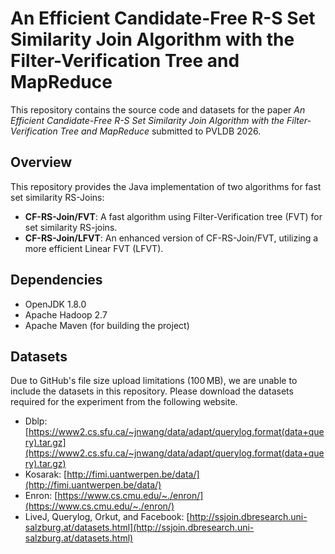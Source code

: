 # An Efficient Candidate-Free R-S Set Similarity Join Algorithm with the Filter-Verification Tree and MapReduce

This repository contains the source code and datasets for the paper *An Efficient Candidate-Free R-S Set Similarity Join Algorithm with the Filter-Verification Tree and MapReduce* submitted to PVLDB 2026.

## Overview

This repository provides the Java implementation of two algorithms for fast set similarity RS-Joins:

- **CF-RS-Join/FVT**: A fast algorithm using Filter-Verification tree (FVT) for set similarity RS-joins.
- **CF-RS-Join/LFVT**: An enhanced version of CF-RS-Join/FVT, utilizing a more efficient Linear FVT (LFVT).

## Dependencies

- OpenJDK 1.8.0
- Apache Hadoop 2.7
- Apache Maven (for building the project)

## Datasets

Due to GitHub's file size upload limitations (100 MB), we are unable to include the datasets in this repository. Please download the datasets required for the experiment from the following website.

- Dblp: [https://www2.cs.sfu.ca/~jnwang/data/adapt/querylog.format(data+query).tar.gz](https://www2.cs.sfu.ca/~jnwang/data/adapt/querylog.format(data+query).tar.gz)
- Kosarak: [http://fimi.uantwerpen.be/data/](http://fimi.uantwerpen.be/data/)
- Enron: [https://www.cs.cmu.edu/~./enron/](https://www.cs.cmu.edu/~./enron/)
- LiveJ, Querylog, Orkut, and Facebook: [http://ssjoin.dbresearch.uni-salzburg.at/datasets.html](http://ssjoin.dbresearch.uni-salzburg.at/datasets.html)

